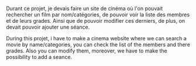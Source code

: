 Durant ce projet, je devais faire un site de cinéma où l'on pouvait rechercher un film par nom/catégories, de pouvoir voir la liste des membres et de leurs grades. Ainsi que de pouvoir modifier ces derniers, de plus, on devait pouvoir ajouter une séance.

During this projet, i have to make a cinema website where we can search a movie by name/categories, you can check the list of the members and there grades. Also you can modify them, moreover, we have to make the possibility to add a seance.
